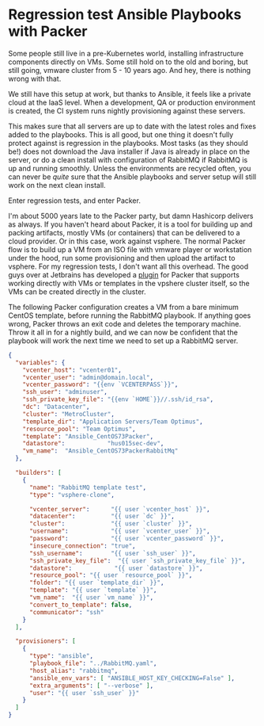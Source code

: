 Regression test Ansible Playbooks with Packer
===

Some people still live in a pre-Kubernetes world, installing infrastructure components directly on VMs.
Some still hold on to the old and boring, but still going, vmware cluster from 5 - 10 years ago. And hey, there is nothing wrong with that.

We still have this setup at work, but thanks to Ansible, it feels like a private cloud at the IaaS level.
When a development, QA or production environment is created, the CI system runs nightly provisioning against these servers.

This makes sure that all servers are up to date with the latest roles and fixes added to the playbooks.
This is all good, but one thing it doesn't fully protect against is regression in the playbooks. Most tasks (as they should be!) does not download the Java installer if Java is already in place on the server, or do a clean install with configuration of RabbitMQ if RabbitMQ is up and running smoothly. Unless the environments are recycled often, you can never be _quite_ sure that the Ansible playbooks and server setup will still work on the next clean install.

Enter regression tests, and enter Packer.

I'm about 5000 years late to the Packer party, but damn Hashicorp delivers as always.
If you haven't heard about Packer, it is a tool for building up and packing artifacts, mostly VMs (or containers) that can be
delivered to a cloud provider. Or in this case, work against vsphere.
The normal Packer flow is to build up a VM from an ISO file with vmware player or workstation under the hood, run some
provisioning and then upload the artifact to vsphere.
For my regression tests, I don't want all this overhead. The good guys over at Jetbrains has developed a [plugin](https://github.com/jetbrains-infra/packer-builder-vsphere) for Packer that supports working directly with VMs or templates in the vpshere cluster itself, so the VMs can be created directly in the cluster.

The following Packer configuration creates a VM from a bare minimum CentOS template, before running the RabbitMQ playbook. If anything goes wrong, Packer throws an exit code and deletes the temporary machine. Throw it all in for a nightly build, and we can now be confident that the playbook will work the next time we need to set up a RabbitMQ server.

```JSON
{
  "variables": {
    "vcenter_host": "vcenter01",
    "vcenter_user": "admin@domain.local",
    "vcenter_password": "{{env `VCENTERPASS`}}",
    "ssh_user": "adminuser",
    "ssh_private_key_file": "{{env `HOME`}}//.ssh/id_rsa",
    "dc": "Datacenter",
    "cluster": "MetroCluster",
    "template_dir": "Application Servers/Team Optimus",
    "resource_pool": "Team Optimus",
    "template": "Ansible_CentOS73Packer",
    "datastore":            "hus015sec-dev",
    "vm_name":  "Ansible_CentOS73PackerRabbitMq"
  },

  "builders": [
    {
      "name": "RabbitMQ template test",
      "type": "vsphere-clone",

      "vcenter_server":      "{{ user `vcenter_host` }}",
      "datacenter":          "{{ user `dc` }}",
      "cluster":             "{{ user `cluster` }}",
      "username":            "{{ user `vcenter_user` }}",
      "password":            "{{ user `vcenter_password` }}",
      "insecure_connection": "true",
      "ssh_username":        "{{ user `ssh_user` }}",
      "ssh_private_key_file":  "{{ user `ssh_private_key_file` }}",
      "datastore":            "{{ user `datastore` }}",
      "resource_pool": "{{ user `resource_pool` }}",
      "folder": "{{ user `template_dir` }}",
      "template": "{{ user `template` }}",
      "vm_name":  "{{ user `vm_name` }}",
      "convert_to_template": false,
      "communicator": "ssh"
    }
  ],

  "provisioners": [
    {
      "type": "ansible",
      "playbook_file": "../RabbitMQ.yaml",
      "host_alias": "rabbitmq",
      "ansible_env_vars": [ "ANSIBLE_HOST_KEY_CHECKING=False" ],
      "extra_arguments": [ "--verbose" ],
      "user": "{{ user `ssh_user` }}"
    }
  ]
}
```

